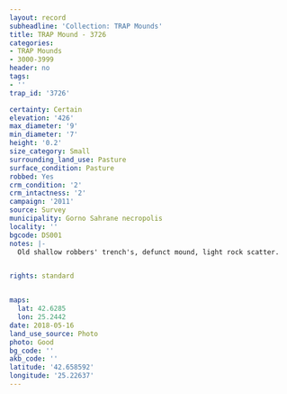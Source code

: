 ```yaml
---
layout: record
subheadline: 'Collection: TRAP Mounds'
title: TRAP Mound - 3726
categories:
- TRAP Mounds
- 3000-3999
header: no
tags:
- ''
trap_id: '3726'

certainty: Certain
elevation: '426'
max_diameter: '9'
min_diameter: '7'
height: '0.2'
size_category: Small
surrounding_land_use: Pasture
surface_condition: Pasture
robbed: Yes
crm_condition: '2'
crm_intactness: '2'
campaign: '2011'
source: Survey
municipality: Gorno Sahrane necropolis
locality: ''
bgcode: DS001
notes: |-
  Old shallow robbers' trench's, defunct mound, light rock scatter.


rights: standard


maps:
  lat: 42.6285
  lon: 25.2442
date: 2018-05-16
land_use_source: Photo
photo: Good
bg_code: ''
akb_code: ''
latitude: '42.658592'
longitude: '25.22637'
---
```

